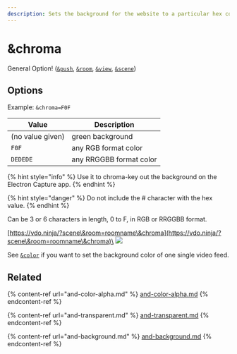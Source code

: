 ```yaml
---
description: Sets the background for the website to a particular hex color
---
```


# \&chroma

General Option! ([`&push`](../../source-settings/push.md), [`&room`](../../general-settings/room.md), [`&view`](../view-parameters/view.md), [`&scene`](../view-parameters/scene.md))

## Options

Example: `&chroma=F0F`

| Value            | Description             |
| ---------------- | ----------------------- |
| (no value given) | green background        |
| `F0F`            | any RGB format color    |
| `DEDEDE`         | any RRGGBB format color |

{% hint style="info" %}
Use it to chroma-key out the background on the Electron Capture app.
{% endhint %}

{% hint style="danger" %}
Do not include the # character with the hex value.
{% endhint %}

Can be 3 or 6 characters in length, 0 to F, in RGB or RRGGBB format.

[https://vdo.ninja/?scene\&room=roomname\&chroma](https://vdo.ninja/?scene\&room=roomname\&chroma)\
![](<../../.gitbook/assets/image (3) (1) (1) (2) (2).png>)

See [`&color`](and-color-alpha.md) if you want to set the background color of one single video feed.

## Related

{% content-ref url="and-color-alpha.md" %}
[and-color-alpha.md](and-color-alpha.md)
{% endcontent-ref %}

{% content-ref url="and-transparent.md" %}
[and-transparent.md](and-transparent.md)
{% endcontent-ref %}

{% content-ref url="and-background.md" %}
[and-background.md](and-background.md)
{% endcontent-ref %}
